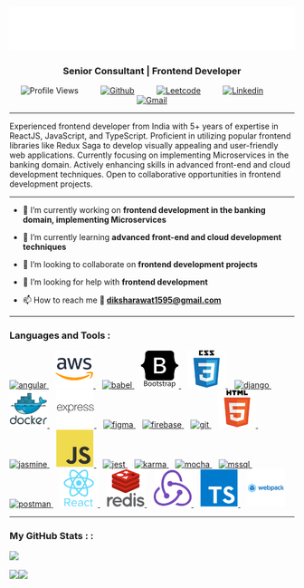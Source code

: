 <div align="center">
   <img src="https://raw.githubusercontent.com/DikshaRawat95/DikshaRawat95/main/diksha.gif" alt="👋 Hi there! I'm reza" title="👋 Hi there! I'm reza"/>
   
  ### Senior Consultant | Frontend Developer
    
  <p align="center"> 
    
   <img src="https://vbr.wocr.tk/badge?page_id=diksharawat95&color=00cf00" alt="Profile Views" /> &nbsp;&nbsp;&nbsp;&nbsp;&nbsp;&nbsp;&nbsp;&nbsp;
   [![Github](https://img.shields.io/badge/-Github-000?style=flat&logo=Github&logoColor=white)](https://github.com/DikshaRawat95)
    &nbsp;&nbsp;&nbsp;&nbsp;&nbsp;&nbsp;&nbsp;&nbsp;
   [![Leetcode](https://img.shields.io/badge/-Leetcode-000?style=flat&logo=Leetcode&logoColor=yellow)](https://leetcode.com/diksharawat1595/)
    &nbsp;&nbsp;&nbsp;&nbsp;&nbsp;&nbsp;&nbsp;&nbsp;
   [![Linkedin](https://img.shields.io/badge/-LinkedIn-blue?style=flat&logo=Linkedin&logoColor=white)](https://in.linkedin.com/in/diksha-rawat-01b571160)
    &nbsp;&nbsp;&nbsp;&nbsp;&nbsp;&nbsp;&nbsp;&nbsp;
   [![Gmail](https://img.shields.io/badge/-Gmail-c14438?style=flat&logo=Gmail&logoColor=white)](mailto:diksharawat1595@gmail.com)
</p>
</div>
<div align="center">
  <hr>
   <div align="left">
      Experienced frontend developer from India with 5+ years of expertise in ReactJS, JavaScript, and TypeScript. Proficient in utilizing popular frontend libraries like Redux Saga to develop visually appealing and user-friendly web applications. Currently focusing on implementing Microservices in the banking domain. Actively enhancing skills in advanced front-end and cloud development techniques. Open to collaborative opportunities in frontend development projects.
   </div>
    <hr>
</div>

- 🔭 I’m currently working on **frontend development in the banking domain, implementing Microservices**

- 🌱 I’m currently learning **advanced front-end and cloud development techniques**

- 👯 I’m looking to collaborate on **frontend development projects**

- 🤝 I’m looking for help with **frontend development**

- 📫 How to reach me **📧 diksharawat1595@gmail.com**
<hr>
<h3 align="left">Languages and Tools :</h3>
<p align="left">
  <a href="https://angular.io" target="_blank" rel="noreferrer">
    <img src="https://angular.io/assets/images/logos/angular/angular.svg" alt="angular" width="67" height="67"/>
  </a>&nbsp;&nbsp;
  <a href="https://aws.amazon.com" target="_blank" rel="noreferrer">
    <img src="https://raw.githubusercontent.com/devicons/devicon/master/icons/amazonwebservices/amazonwebservices-original-wordmark.svg" alt="aws" width="67" height="67"/>
  </a>&nbsp;&nbsp;
  <a href="https://babeljs.io/" target="_blank" rel="noreferrer">
    <img src="https://www.vectorlogo.zone/logos/babeljs/babeljs-icon.svg" alt="babel" width="67" height="67"/>
  </a>&nbsp;&nbsp;
  <a href="https://getbootstrap.com" target="_blank" rel="noreferrer">
    <img src="https://raw.githubusercontent.com/devicons/devicon/master/icons/bootstrap/bootstrap-plain-wordmark.svg" alt="bootstrap" width="67" height="67"/>
  </a>&nbsp;&nbsp;
  <a href="https://www.w3schools.com/css/" target="_blank" rel="noreferrer">
    <img src="https://raw.githubusercontent.com/devicons/devicon/master/icons/css3/css3-original-wordmark.svg" alt="css3" width="67" height="67"/>
  </a>&nbsp;&nbsp;
  <a href="https://www.djangoproject.com/" target="_blank" rel="noreferrer">
    <img src="https://cdn.worldvectorlogo.com/logos/django.svg" alt="django" width="67" height="67"/>
  </a>&nbsp;&nbsp;
  <a href="https://www.docker.com/" target="_blank" rel="noreferrer">
    <img src="https://raw.githubusercontent.com/devicons/devicon/master/icons/docker/docker-original-wordmark.svg" alt="docker" width="67" height="67"/>
  </a>&nbsp;&nbsp;
  <a href="https://expressjs.com" target="_blank" rel="noreferrer">
    <img src="https://raw.githubusercontent.com/devicons/devicon/master/icons/express/express-original-wordmark.svg" alt="express" width="67" height="67"/>
  </a>&nbsp;&nbsp;
  <a href="https://www.figma.com/" target="_blank" rel="noreferrer">
    <img src="https://www.vectorlogo.zone/logos/figma/figma-icon.svg" alt="figma" width="67" height="67"/>
  </a>&nbsp;&nbsp;
  <a href="https://firebase.google.com/" target="_blank" rel="noreferrer">
    <img src="https://www.vectorlogo.zone/logos/firebase/firebase-icon.svg" alt="firebase" width="67" height="67"/>
  </a>&nbsp;&nbsp;
  <a href="https://git-scm.com/" target="_blank" rel="noreferrer">
    <img src="https://www.vectorlogo.zone/logos/git-scm/git-scm-icon.svg" alt="git" width="67" height="67"/>
  </a>&nbsp;&nbsp;
  <a href="https://www.w3.org/html/" target="_blank" rel="noreferrer">
    <img src="https://raw.githubusercontent.com/devicons/devicon/master/icons/html5/html5-original-wordmark.svg" alt="html5" width="67" height="67"/>
  </a>&nbsp;&nbsp;
  <a href="https://jasmine.github.io/" target="_blank" rel="noreferrer">
    <img src="https://www.vectorlogo.zone/logos/jasmine/jasmine-icon.svg" alt="jasmine" width="67" height="67"/>
  </a>&nbsp;&nbsp;
  <a href="https://developer.mozilla.org/en-US/docs/Web/JavaScript" target="_blank" rel="noreferrer">
    <img src="https://raw.githubusercontent.com/devicons/devicon/master/icons/javascript/javascript-original.svg" alt="javascript" width="67" height="67"/>
  </a>&nbsp;&nbsp;
  <a href="https://jestjs.io" target="_blank" rel="noreferrer">
    <img src="https://www.vectorlogo.zone/logos/jestjsio/jestjsio-icon.svg" alt="jest" width="67" height="67"/>
  </a>&nbsp;&nbsp;
  <a href="https://karma-runner.github.io/latest/index.html" target="_blank" rel="noreferrer">
    <img src="https://raw.githubusercontent.com/detain/svg-logos/780f25886640cef088af994181646db2f6b1a3f8/svg/karma.svg" alt="karma" width="67" height="67"/>
  </a>&nbsp;&nbsp;
  <a href="https://mochajs.org" target="_blank" rel="noreferrer">
    <img src="https://www.vectorlogo.zone/logos/mochajs/mochajs-icon.svg" alt="mocha" width="67" height="67"/>
  </a>&nbsp;&nbsp;
  <a href="https://www.microsoft.com/en-us/sql-server" target="_blank" rel="noreferrer">
    <img src="https://www.svgrepo.com/show/303229/microsoft-sql-server-logo.svg" alt="mssql" width="67" height="67"/>
  </a>&nbsp;&nbsp;
  <a href="https://postman.com" target="_blank" rel="noreferrer">
    <img src="https://www.vectorlogo.zone/logos/getpostman/getpostman-icon.svg" alt="postman" width="67" height="67"/>
  </a>&nbsp;&nbsp;
  <a href="https://reactjs.org/" target="_blank" rel="noreferrer">
    <img src="https://raw.githubusercontent.com/devicons/devicon/master/icons/react/react-original-wordmark.svg" alt="react" width="67" height="67"/>
  </a>&nbsp;&nbsp;
  <a href="https://redis.io" target="_blank" rel="noreferrer">
    <img src="https://raw.githubusercontent.com/devicons/devicon/master/icons/redis/redis-original-wordmark.svg" alt="redis" width="67" height="67"/>
  </a>&nbsp;&nbsp;
  <a href="https://redux.js.org" target="_blank" rel="noreferrer">
    <img src="https://raw.githubusercontent.com/devicons/devicon/master/icons/redux/redux-original.svg" alt="redux" width="67" height="67"/>
  </a>&nbsp;&nbsp;
  <a href="https://www.typescriptlang.org/" target="_blank" rel="noreferrer">
    <img src="https://raw.githubusercontent.com/devicons/devicon/master/icons/typescript/typescript-original.svg" alt="typescript" width="67" height="67"/>
  </a>&nbsp;&nbsp;
  <a href="https://webpack.js.org" target="_blank" rel="noreferrer">
    <img src="https://raw.githubusercontent.com/devicons/devicon/d00d0969292a6569d45b06d3f350f463a0107b0d/icons/webpack/webpack-original-wordmark.svg" alt="webpack" width="67" height="67"/>
  </a>
  <hr>
</p>

###  My GitHub Stats : :

<a href="http://www.github.com/bhupi2508"><img src="http://github-profile-summary-cards.vercel.app/api/cards/profile-details?username=DikshaRawat95&theme=blue_green" /></a>

<a href="http://www.github.com/DikshaRawat95"><img src="http://github-profile-summary-cards.vercel.app/api/cards/repos-per-language?username=DikshaRawat95&theme=blue_green" /></a><a href="http://www.github.com/bhupi2508"><img src="http://github-profile-summary-cards.vercel.app/api/cards/stats?username=Bhupi2508&theme=blue_green"/></a>
